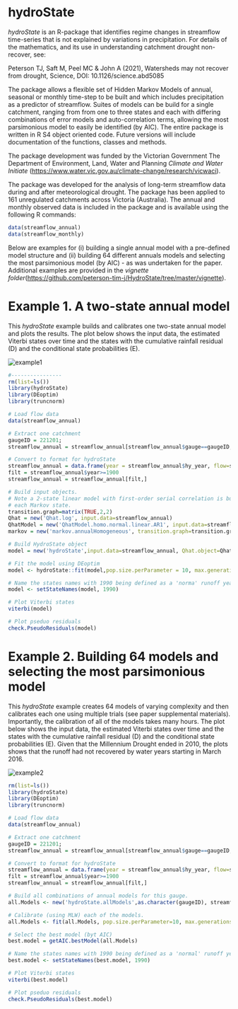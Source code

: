 # hydroState
_hydroState_ is an R-package that identifies regime changes in streamflow time-series that is not explained by variations in precipitation. For details of the mathematics, and its use in understanding catchment drought non-recover, see:

Peterson TJ, Saft M, Peel MC & John A (2021), Watersheds may not recover from drought, Science, DOI: 10.1126/science.abd5085

The package allows a flexible set of Hidden Markov Models of annual, seasonal or monthly time-step to be built and which includes precipitation as a predictor of streamflow. Suites of models can be build for a single catchment, ranging from from one to three states and each with differing combinations of error models and auto-correlation terms, allowing the most parsimonious model to easily be identified (by AIC). The entire package is written in R S4 object oriented code. Future versions will include documentation of the functions, classes and methods.

The package development was funded by the Victorian Government The Department of Environment, Land, Water and Planning _Climate and Water Initiate_ (https://www.water.vic.gov.au/climate-change/research/vicwaci). 

The package was developed for the analysis of long-term streamflow data during and after meteorological drought. The package has been applied to 161 unregulated catchments across Victoria (Australia). The annual and monthly observed data is included in the package and is available using the following R commands:
```R
data(streamflow_annual)
data(streamflow_monthly)
```

Below are examples for (i) building a single annual model with a pre-defined model structure and (ii) building 64 different annuals models and selecting the most parsimonious model (by AIC) - as was undertaken for the paper. Additional examples are provided in the _vignette folder_(https://github.com/peterson-tim-j/HydroState/tree/master/vignette).

# Example 1. A two-state annual model

This _hydroState_ example builds and calibrates one two-state annual model and plots the results. The plot below shows the input data, the estimated Viterbi states over time and the states with the cumulative rainfall residual (D) and the conditional state probabilities (E).

![example1](https://user-images.githubusercontent.com/8623994/90325344-c24f2080-dfbd-11ea-956e-c64b7820342f.png)


```R
#----------------
rm(list=ls())
library(hydroState)
library(DEoptim)
library(truncnorm)

# Load flow data
data(streamflow_annual)

# Extract one catchment
gaugeID = 221201;
streamflow_annual = streamflow_annual[streamflow_annual$gauge==gaugeID,]

# Convert to format for hydroState
streamflow_annual = data.frame(year = streamflow_annual$hy_year, flow=streamflow_annual$q, precipitation=streamflow_annual$p)
filt = streamflow_annual$year>=1900
streamflow_annual = streamflow_annual[filt,]

# Build input objects.
# Note a 2-state linear model with first-order serial correlation is built. A truncated normal distribution is used for
# each Markov state.
transition.graph=matrix(TRUE,2,2)
Qhat = new('Qhat.log', input.data=streamflow_annual)
QhatModel = new('QhatModel.homo.normal.linear.AR1', input.data=streamflow_annual, transition.graph=transition.graph)
markov = new('markov.annualHomogeneous', transition.graph=transition.graph)

# Build HydroState object
model = new('hydroState',input.data=streamflow_annual, Qhat.object=Qhat, QhatModel.object=QhatModel, markov.model.object=markov)

# Fit the model using DEoptim
model <- hydroState::fit(model,pop.size.perParameter = 10, max.generations=500)

# Name the states names with 1990 being defined as a 'norma' runoff year.
model <- setStateNames(model, 1990)

# Plot Viterbi states
viterbi(model)

# Plot pseduo residuals
check.PseudoResiduals(model)
```

# Example 2. Building 64 models and selecting the most parsimonious model

This _hydroState_ example creates 64 models of varying complexity and then calibrates each one using multiple trials (see paper supplemental materials). Importantly, the calibration of all of the models takes many hours. The plot below shows the input data, the estimated Viterbi states over time and the states with the cumulative rainfall residual (D) and the conditional state probabilities (E). Given that the Millennium Drought ended in 2010, the plots shows that the runoff had not recovered by water years starting in March 2016.

![example2](https://user-images.githubusercontent.com/8623994/118099548-bb542200-b418-11eb-821e-a9817f170e1e.png)


```R
rm(list=ls())
library(hydroState)
library(DEoptim)
library(truncnorm)

# Load flow data
data(streamflow_annual)

# Extract one catchment
gaugeID = 221201;
streamflow_annual = streamflow_annual[streamflow_annual$gauge==gaugeID,]

# Convert to format for hydroState
streamflow_annual = data.frame(year = streamflow_annual$hy_year, flow=streamflow_annual$q, precipitation=streamflow_annual$p)
filt = streamflow_annual$year>=1900
streamflow_annual = streamflow_annual[filt,]

# Build all combinations of annual models for this gauge.
all.Models <- new('hydroState.allModels',as.character(gaugeID), streamflow_annual, allow.flickering=F)

# Calibrate (using MLW) each of the models.
all.Models <- fit(all.Models, pop.size.perParameter=10, max.generations=500, doParallel=F)

# Select the best model (byt AIC)
best.model = getAIC.bestModel(all.Models)

# Name the states names with 1990 being defined as a 'normal' runoff year.
best.model <- setStateNames(best.model, 1990)

# Plot Viterbi states
viterbi(best.model)

# Plot pseduo residuals
check.PseudoResiduals(best.model)
```
